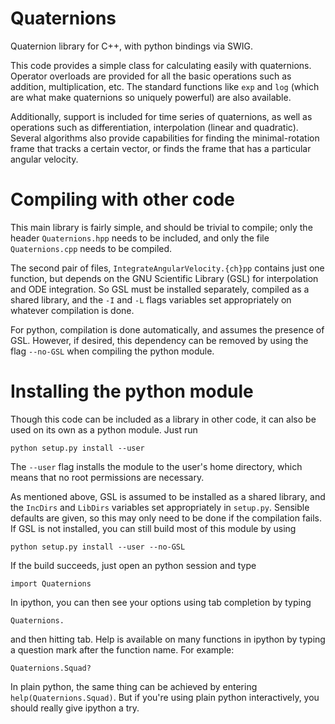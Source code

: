 Quaternions
===========

Quaternion library for C++, with python bindings via SWIG.

This code provides a simple class for calculating easily with
quaternions.  Operator overloads are provided for all the basic
operations such as addition, multiplication, etc.  The standard
functions like `exp` and `log` (which are what make quaternions so
uniquely powerful) are also available.

Additionally, support is included for time series of quaternions, as
well as operations such as differentiation, interpolation (linear and
quadratic).  Several algorithms also provide capabilities for finding
the minimal-rotation frame that tracks a certain vector, or finds the
frame that has a particular angular velocity.


Compiling with other code
=========================

This main library is fairly simple, and should be trivial to compile;
only the header `Quaternions.hpp` needs to be included, and only the
file `Quaternions.cpp` needs to be compiled.

The second pair of files, `IntegrateAngularVelocity.{ch}pp` contains
just one function, but depends on the GNU Scientific Library (GSL) for
interpolation and ODE integration.  So GSL must be installed
separately, compiled as a shared library, and the `-I` and `-L` flags
variables set appropriately on whatever compilation is done.

For python, compilation is done automatically, and assumes the
presence of GSL.  However, if desired, this dependency can be removed
by using the flag `--no-GSL` when compiling the python module.


Installing the python module
============================

Though this code can be included as a library in other code, it can
also be used on its own as a python module.  Just run

    python setup.py install --user

The `--user` flag installs the module to the user's home directory,
which means that no root permissions are necessary.

As mentioned above, GSL is assumed to be installed as a shared
library, and the `IncDirs` and `LibDirs` variables set appropriately
in `setup.py`.  Sensible defaults are given, so this may only need to
be done if the compilation fails.  If GSL is not installed, you can
still build most of this module by using

    python setup.py install --user --no-GSL



If the build succeeds, just open an python session and type

    import Quaternions

In ipython, you can then see your options using tab completion by typing

    Quaternions.

and then hitting tab.  Help is available on many functions in ipython
by typing a question mark after the function name.  For example:

    Quaternions.Squad?

In plain python, the same thing can be achieved by entering
`help(Quaternions.Squad)`.  But if you're using plain python
interactively, you should really give ipython a try.
